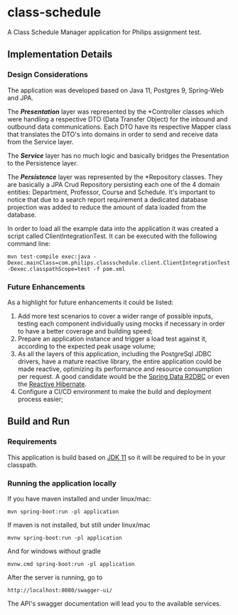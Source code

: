 # class-schedule

A Class Schedule Manager application for Philips assignment test.

## Implementation Details

### Design Considerations
The application was developed based on Java 11, Postgres 9, Spring-Web and JPA.

The _**Presentation**_ layer was represented by the *Controller classes which were handling a respective DTO (Data Transfer Object) for the inbound and outbound data communications.
Each DTO have its respective Mapper class that translates the DTO's into domains in order to send and receive data from the Service layer.

The _**Service**_ layer has no much logic and basically bridges the Presentation to the Persistence layer.

The _**Persistence**_ layer was represented by the *Repository classes. 
They are basically a JPA Crud Repository persisting each one of the 4 domain entities: Department, Professor, Course and Schedule.
It's important to notice that due to a search report requirement a dedicated database projection was added to reduce the amount of data loaded from the database.   

In order to load all the example data into the application it was created a script called ClientIntegrationTest. 
It can be executed with the following command line:

    mvn test-compile exec:java -Dexec.mainClass=com.philips.classschedule.client.ClientIntegrationTest -Dexec.classpathScope=test -f pom.xml

### Future Enhancements
As a highlight for future enhancements it could be listed:
1. Add more test scenarios to cover a wider range of possible inputs, testing each component individually using mocks if necessary in order to have a better coverage and building speed;
2. Prepare an application instance and trigger a load test against it, according to the expected peak usage volume;
3. As all the layers of this application, including the PostgreSql JDBC drivers, have a mature reactive library, the entire application could be made reactive, optimizing its performance and resource consumption per request. A good candidate would be the [Spring Data R2DBC](https://spring.io/projects/spring-data-r2dbc) or even the [Reactive Hibernate](http://hibernate.org/reactive/).
4. Configure a CI/CD environment to make the build and deployment process easier;

## Build and Run

### Requirements

This application is build based on [JDK 11](https://www.oracle.com/br/java/technologies/javase-jdk11-downloads.html) so
it will be required to be in your classpath.

### Running the application locally

If you have maven installed and under linux/mac:

    mvn spring-boot:run -pl application

If maven is not installed, but still under linux/mac

    mvnw spring-boot:run -pl application

And for windows without gradle

    mvnw.cmd spring-boot:run -pl application

After the server is running, go to

```
http://localhost:8080/swagger-ui/
```
The API's swagger documentation will lead you to the available services.
